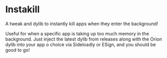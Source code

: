 # Instakill
 A tweak and dylib to instantly kill apps when they enter the background!

Useful for when a specific app is taking up too much memory in the background. Just inject the latest dylib from releases along with the Orion dylib into your app o choice via Sideloadly or ESign, and you should be good to go!
